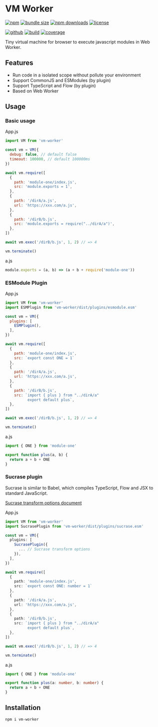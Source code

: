 # VM Worker

[![npm][badge-version]][npm]
[![bundle size][badge-size]][bundlephobia]
[![npm downloads][badge-downloads]][npm]
[![license][badge-license]][license]

[![github][badge-issues]][github]
[![build][badge-build]][workflows]
[![coverage][badge-coverage]][coveralls]

Tiny virtual machine for browser to execute javascript modules in Web Worker.

## Features

- Run code in a isolated scope without pollute your environment
- Support CommonJS and ESModules (by plugin)
- Support TypeScript and Flow (by plugin)
- Based on Web Worker

## Usage

### Basic usage

App.js

```js
import VM from 'vm-worker'

const vm = VM({
  debug: false, // default false
  timeout: 100000, // default 100000ms
})

await vm.require([
  {
    path: 'module-one/index.js',
    src: 'module.exports = 1',
  },
  {
    path: '/dirA/a.js',
    url: 'https://xxx.com/a.js',
  },
  {
    path: '/dirB/b.js',
    src: 'module.exports = require("../dirA/a")',
  },
])

await vm.exec('/dirB/b.js', 1, 2) // => 4

vm.terminate()
```

a.js

```js
module.exports = (a, b) => (a + b + require('module-one'))
```

### ESModule Plugin

App.js

```js
import VM from 'vm-worker'
import ESMPlugin from 'vm-worker/dist/plugins/esmodule.esm'

const vm = VM({
  plugins: [
    ESMPlugin(),
  ],
})

await vm.require([
  {
    path: 'module-one/index.js',
    src: `export const ONE = 1`
  },
  {
    path: '/dirA/a.js',
    url: 'https://xxx.com/a.js',
  },
  {
    path: '/dirB/b.js',
    src: `import { plus } from "../dirA/a"
          export default plus`,
  },
])

await vm.exec('/dirB/b.js', 1, 2) // => 4

vm.terminate()
```

a.js

```js
import { ONE } from 'module-one'

export function plus(a, b) {
  return a + b + ONE
}
```

### Sucrase plugin

Sucrase is similar to Babel, which compiles TypeScript, Flow and JSX to standard JavaScript.

[Sucrase transform options document](https://github.com/alangpierce/sucrase#transforms)

App.js

```ts
import VM from 'vm-worker'
import SucrasePlugin from 'vm-worker/dist/plugins/sucrase.esm'

const vm = VM({
  plugins: [
    SucrasePlugin({
      ... // Sucrase transform options
    }),
  ],
})

await vm.require([
  {
    path: 'module-one/index.js',
    src: `export const ONE: number = 1`
  },
  {
    path: '/dirA/a.js',
    url: 'https://xxx.com/a.js',
  },
  {
    path: '/dirB/b.js',
    src: `import { plus } from "../dirA/a"
          export default plus`,
  },
])

await vm.exec('/dirB/b.js', 1, 2) // => 4

vm.terminate()
```

a.js

```ts
import { ONE } from 'module-one'

export function plus(a: number, b: number) {
  return a + b + ONE
}
```

## Installation

```sh
npm i vm-worker
```

[badge-version]: https://img.shields.io/npm/v/vm-worker.svg
[badge-downloads]: https://img.shields.io/npm/dt/vm-worker.svg
[npm]: https://www.npmjs.com/package/vm-worker

[badge-size]: https://img.shields.io/bundlephobia/minzip/vm-worker.svg
[bundlephobia]: https://bundlephobia.com/result?p=vm-worker

[badge-license]: https://img.shields.io/npm/l/vm-worker.svg
[license]: https://github.com/Cweili/vm-worker/blob/master/LICENSE

[badge-issues]: https://img.shields.io/github/issues/Cweili/vm-worker.svg
[github]: https://github.com/Cweili/vm-worker

[badge-build]: https://img.shields.io/github/actions/workflow/status/Cweili/vm-worker/ci.yml?branch=master
[workflows]: https://github.com/Cweili/vm-worker/actions/workflows/ci.yml?query=branch%3Amaster

[badge-coverage]: https://img.shields.io/coveralls/github/Cweili/vm-worker/master.svg
[coveralls]: https://coveralls.io/github/Cweili/vm-worker?branch=master
